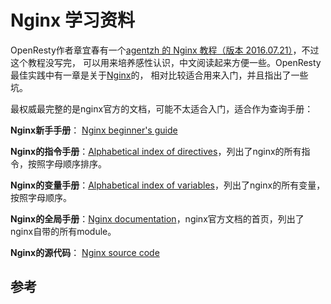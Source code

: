# Nginx 学习资料

OpenResty作者章宜春有一个[agentzh 的 Nginx 教程（版本 2016.07.21）](https://openresty.org/download/agentzh-nginx-tutorials-zhcn.html)，不过这个教程没写完，
可以用来培养感性认识，中文阅读起来方便一些。OpenResty最佳实践中有一章是关于[Nginx](https://moonbingbing.gitbooks.io/openresty-best-practices/content/ngx/nginx.html)的，
相对比较适合用来入门，并且指出了一些坑。

最权威最完整的是nginx官方的文档，可能不太适合入门，适合作为查询手册：

**Nginx新手手册**：  [Nginx beginner's guide](https://nginx.org/en/docs/beginners_guide.html)

**Nginx的指令手册**：[Alphabetical index of directives](https://nginx.org/en/docs/dirindex.html)，列出了nginx的所有指令，按照字母顺序排序。

**Nginx的变量手册**：[Alphabetical index of variables](https://nginx.org/en/docs/varindex.html)，列出了nginx的所有变量，按照字母顺序。

**Nginx的全局手册**：[Nginx documentation](http://nginx.org/en/docs/)，nginx官方文档的首页，列出了nginx自带的所有module。

**Nginx的源代码**：  [Nginx source code](https://github.com/nginx/nginx)

## 参考

[1]: https://www.lijiaocn.com/%E9%A1%B9%E7%9B%AE/2018/09/29/nginx-openresty-kong.html "API网关Kong（一）：Nginx、OpenResty和Kong的基本概念与使用方法"
